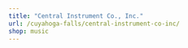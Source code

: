 ```yaml
---
title: "Central Instrument Co., Inc."
url: /cuyahoga-falls/central-instrument-co-inc/
shop: music
---
```

